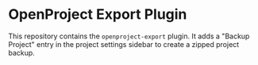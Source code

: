 # OpenProject Export Plugin

This repository contains the `openproject-export` plugin. It adds a "Backup Project" entry in the project settings sidebar to create a zipped project backup.
